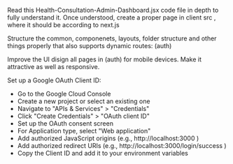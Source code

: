 Read this Health-Consultation-Admin-Dashboard.jsx code file in depth to fully understand it. Once understood, create a proper page in client src , where it should be according to next.js

Structure the common, componenets, layouts, folder structure and other things properly that also supports dynamic routes: (auth)

Improve the UI disign all pages in (auth) for mobile devices. Make it attractive as well as responsive.


Set up a Google OAuth Client ID:

- Go to the Google Cloud Console
- Create a new project or select an existing one
- Navigate to "APIs & Services" > "Credentials"
- Click "Create Credentials" > "OAuth client ID"
- Set up the OAuth consent screen
- For Application type, select "Web application"
- Add authorized JavaScript origins (e.g., http://localhost:3000 )
- Add authorized redirect URIs (e.g., http://localhost:3000/login/success )
- Copy the Client ID and add it to your environment variables